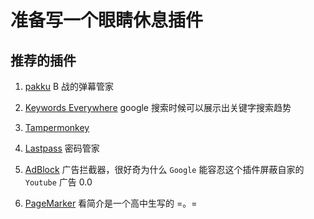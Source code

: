# 准备写一个眼睛休息插件

## 推荐的插件

1. [pakku](https://chrome.google.com/webstore/detail/pakku%EF%BC%9A%E5%93%94%E5%93%A9%E5%93%94%E5%93%A9%E5%BC%B9%E5%B9%95%E8%BF%87%E6%BB%A4%E5%99%A8/jklfcpboamajpiikgkbjcnnnnooefbhh) B 战的弹幕管家

2. [Keywords Everywhere](https://chrome.google.com/webstore/detail/keywords-everywhere-keywo/hbapdpeemoojbophdfndmlgdhppljgmp) google 搜索时候可以展示出关键字搜索趋势

3. [Tampermonkey](https://chrome.google.com/webstore/detail/tampermonkey/dhdgffkkebhmkfjojejmpbldmpobfkfo)

4. [Lastpass](https://chrome.google.com/webstore/detail/lastpass-free-password-ma/hdokiejnpimakedhajhdlcegeplioahd)
   密码管家

5. [AdBlock](https://chrome.google.com/webstore/detail/adblock-%E2%80%94-best-ad-blocker/gighmmpiobklfepjocnamgkkbiglidom)
   广告拦截器，很好奇为什么 `Google` 能容忍这个插件屏蔽自家的 `Youtube` 广告 0.0

6. [PageMarker](https://chrome.google.com/webstore/detail/page-marker/jfiihjeimjpkpoaekpdpllpaeichkiod?utm_source=chrome-ntp-icon)
   看简介是一个高中生写的 =。=
